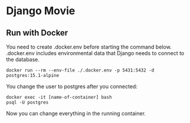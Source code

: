 # Django Movie

## Run with Docker

You need to create .docker.env before starting the command below. .docker.env includes environmental data that Django needs to connect to the database.

```
docker run --rm --env-file ./.docker.env -p 5431:5432 -d postgres:15.1-alpine
```

You change the user to postgres after you connected:

```
docker exec -it [name-of-container] bash
psql -U postgres
```

Now you can change everything in the running container.
